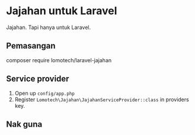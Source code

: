 # Jajahan untuk Laravel

Jajahan. Tapi hanya untuk Laravel.

## Pemasangan

composer require lomotech/laravel-jajahan

## Service provider

1. Open up `config/app.php`
2. Register `Lomotech\Jajahan\JajahanServiceProvider::class` in providers key.

## Nak guna
